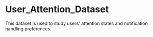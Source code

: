 # User_Attention_Dataset
This dataset is used to study users' attention states and notification handling preferences.
